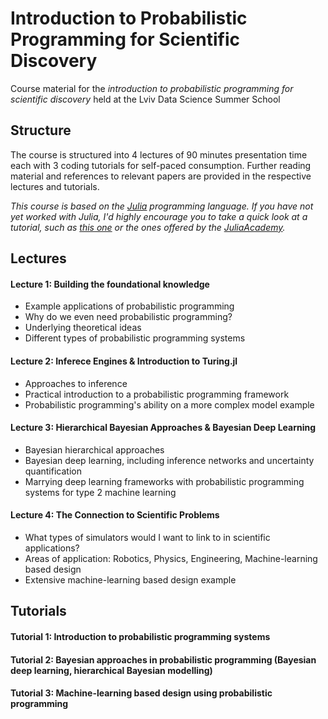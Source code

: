 # Introduction to Probabilistic Programming for Scientific Discovery

Course material for the *introduction to probabilistic programming for scientific discovery* held at the Lviv Data Science Summer School

## Structure

The course is structured into 4 lectures of 90 minutes presentation time each with 3 coding tutorials for self-paced consumption.
Further reading material and references to relevant papers are provided in the respective lectures and tutorials.

*This course is based on the [Julia](https://julialang.org/) programming language. If you have not yet worked with Julia, I'd highly encourage you to take a quick look at a tutorial, such as [this one](https://github.com/oschulz/julia-course) or the ones offered by the [JuliaAcademy](https://juliaacademy.com/courses).*

## Lectures

#### Lecture 1: Building the foundational knowledge

* Example applications of probabilistic programming
* Why do we even need probabilistic programming?
* Underlying theoretical ideas
* Different types of probabilistic programming systems

#### Lecture 2: Inferece Engines & Introduction to Turing.jl

* Approaches to inference
* Practical introduction to a probabilistic programming framework
* Probabilistic programming's ability on a more complex model example

#### Lecture 3: Hierarchical Bayesian Approaches & Bayesian Deep Learning

* Bayesian hierarchical approaches
* Bayesian deep learning, including inference networks and uncertainty quantification
* Marrying deep learning frameworks with probabilistic programming systems for type 2 machine learning

#### Lecture 4: The Connection to Scientific Problems

* What types of simulators would I want to link to in scientific applications?
* Areas of application: Robotics, Physics, Engineering, Machine-learning based design
* Extensive machine-learning based design example

## Tutorials

#### Tutorial 1: Introduction to probabilistic programming systems

#### Tutorial 2: Bayesian approaches in probabilistic programming (Bayesian deep learning, hierarchical Bayesian modelling)

#### Tutorial 3: Machine-learning based design using probabilistic programming
